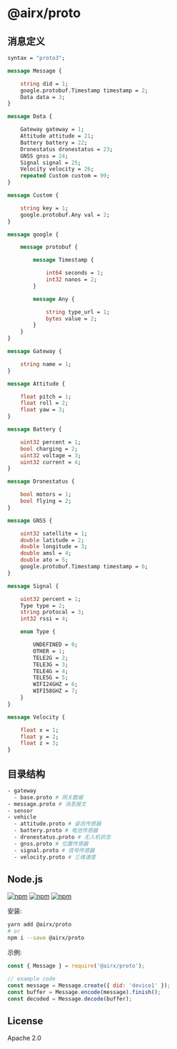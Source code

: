 # @airx/proto

## 消息定义

```proto
syntax = "proto3";

message Message {

    string did = 1;
    google.protobuf.Timestamp timestamp = 2;
    Data data = 3;
}

message Data {

    Gateway gateway = 1;
    Attitude attitude = 21;
    Battery battery = 22;
    Dronestatus dronestatus = 23;
    GNSS gnss = 24;
    Signal signal = 25;
    Velocity velocity = 26;
    repeated Custom custom = 99;
}

message Custom {

    string key = 1;
    google.protobuf.Any val = 2;
}

message google {

    message protobuf {

        message Timestamp {

            int64 seconds = 1;
            int32 nanos = 2;
        }

        message Any {

            string type_url = 1;
            bytes value = 2;
        }
    }
}

message Gateway {

    string name = 1;
}

message Attitude {

    float pitch = 1;
    float roll = 2;
    float yaw = 3;
}

message Battery {

    uint32 percent = 1;
    bool charging = 2;
    uint32 voltage = 3;
    uint32 current = 4;
}

message Dronestatus {

    bool motors = 1;
    bool flying = 2;
}

message GNSS {

    uint32 satellite = 1;
    double latitude = 2;
    double longitude = 3;
    double amsl = 4;
    double ato = 5;
    google.protobuf.Timestamp timestamp = 6;
}

message Signal {

    uint32 percent = 1;
    Type type = 2;
    string protocal = 3;
    int32 rssi = 4;

    enum Type {

        UNDEFINED = 0;
        OTHER = 1;
        TELE2G = 2;
        TELE3G = 3;
        TELE4G = 4;
        TELE5G = 5;
        WIFI24GHZ = 6;
        WIFI58GHZ = 7;
    }
}

message Velocity {

    float x = 1;
    float y = 2;
    float z = 3;
}
```

## 目录结构

```bash
- gateway
  - base.proto # 网关数据
- message.proto # 消息报文
- sensor
- vehicle
  - attitude.proto # 姿态传感器
  - battery.proto # 电池传感器
  - dronestatus.proto # 无人机状态
  - gnss.proto # 位置传感器
  - signal.proto # 信号传感器
  - velocity.proto # 三维速度
```
## Node.js

[![npm](https://img.shields.io/npm/v/@airx/proto.svg?style=plastic)](https://npmjs.org/package/@airx/proto) [![npm](https://img.shields.io/npm/dm/@airx/proto.svg?style=plastic)](https://npmjs.org/package/@airx/proto) [![npm](https://img.shields.io/npm/dt/@airx/proto.svg?style=plastic)](https://npmjs.org/package/@airx/proto)

安装:

```bash
yarn add @airx/proto
# or
npm i --save @airx/proto
```

示例:

```js
const { Message } = require('@airx/proto');

// example code
const message = Message.create({ did: 'device1' });
const buffer = Message.encode(message).finish();
const decoded = Message.decode(buffer);
```


## License

Apache 2.0
